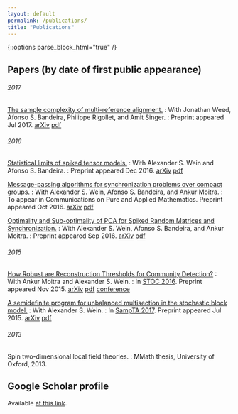 ```yaml
---
layout: default
permalink: /publications/
title: "Publications"
---
```


{::options parse_block_html="true" /}

<article class="wrap" itemscope itemtype="http://schema.org/Article">
<div class="inner-wrap">

## Papers (by date of first public appearance)

###### 2017

[The sample complexity of multi-reference alignment.](http://arxiv.org/abs/1707.00943)
: With Jonathan Weed, Afonso S. Bandeira, Philippe Rigollet, and Amit Singer.
: Preprint appeared Jul 2017. [arXiv](http://arxiv.org/abs/1707.00943) [pdf](http://arxiv.org/pdf/1707.00943.pdf)

###### 2016

[Statistical limits of spiked tensor models.](http://arxiv.org/abs/1612.07728) 
: With Alexander S. Wein and Afonso S. Bandeira.
: Preprint appeared Dec 2016. [arXiv](http://arxiv.org/abs/1612.07728) [pdf](http://arxiv.org/pdf/1612.07728.pdf)

[Message-passing algorithms for synchronization problems over compact groups.](http://arxiv.org/abs/1610.04583)
: With Alexander S. Wein, Afonso S. Bandeira, and Ankur Moitra.
: To appear in Communications on Pure and Applied Mathematics. Preprint appeared Oct 2016. [arXiv](http://arxiv.org/abs/1610.04583) [pdf](http://arxiv.org/pdf/1610.04583.pdf)

[Optimality and Sub-optimality of PCA for Spiked Random Matrices and Synchronization.](http://arxiv.org/abs/1609.05573)
: With Alexander S. Wein, Afonso S. Bandeira, and Ankur Moitra.
: Preprint appeared Sep 2016. [arXiv](http://arxiv.org/abs/1609.05573) [pdf](http://arxiv.org/pdf/1609.05573.pdf)

###### 2015

[How Robust are Reconstruction Thresholds for Community Detection?](http://arxiv.org/abs/1511.01473)
: With Ankur Moitra and Alexander S. Wein. 
: In [STOC 2016](http://acm-stoc.org/stoc2016). Preprint appeared Nov 2015. [arXiv](http://arxiv.org/abs/1511.01473) [pdf](http://arxiv.org/pdf/1511.01473.pdf) [conference](http://dl.acm.org/citation.cfm?doid=2897518.2897573)

[A semidefinite program for unbalanced multisection in the stochastic block model.](http://arxiv.org/abs/1507.05605)
: With Alexander S. Wein. 
: In [SampTA 2017](http://sampta2017.ee). Preprint appeared Jul 2015. [arXiv](http://arxiv.org/abs/1507.05605) [pdf](http://arxiv.org/pdf/1507.05605.pdf)

###### 2013

Spin two-dimensional local field theories.
: MMath thesis, University of Oxford, 2013.


## Google Scholar profile

Available [at this link](https://scholar.google.com/citations?user=sfkgw-EAAAAJ).

</div>
</article>
